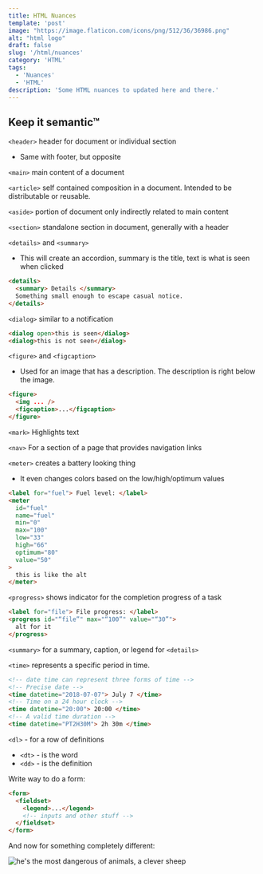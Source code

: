 ```yaml
---
title: HTML Nuances
template: 'post'
image: "https://image.flaticon.com/icons/png/512/36/36986.png"
alt: "html logo"
draft: false
slug: '/html/nuances'
category: 'HTML'
tags:
  - 'Nuances'
  - 'HTML'
description: 'Some HTML nuances to updated here and there.'
---
```


## Keep it semantic™

`<header>` header for document or individual section

- Same with footer, but opposite

`<main>` main content of a document

`<article>` self contained composition in a document. Intended to be distributable or reusable.

`<aside>` portion of document only indirectly related to main content

`<section>` standalone section in document, generally with a header

`<details>` and `<summary>`

- This will create an accordion, summary is the title, text is what is seen when clicked

```html
<details>
  <summary> Details </summary>
  Something small enough to escape casual notice.
</details>
```

`<dialog>` similar to a notification

```html
<dialog open>this is seen</dialog>
<dialog>this is not seen</dialog>
```

`<figure>` and `<figcaption>`

- Used for an image that has a description. The description is right below the image.

```html
<figure>
  <img ... />
  <figcaption>...</figcaption>
</figure>
```

`<mark>` Highlights text

`<nav>` For a section of a page that provides navigation links

`<meter>` creates a battery looking thing

- It even changes colors based on the low/high/optimum values

```html
<label for="fuel"> Fuel level: </label>
<meter
  id="fuel"
  name="fuel"
  min="0"
  max="100"
  low="33"
  high="66"
  optimum="80"
  value="50"
>
  this is like the alt
</meter>
```

`<progress>` shows indicator for the completion progress of a task

```html
<label for="file"> File progress: </label>
<progress id="“file”" max="“100”" value="“30”">
  alt for it
</progress>
```

`<summary>` for a summary, caption, or legend for `<details>`

`<time>` represents a specific period in time.

```html
<!-- date time can represent three forms of time -->
<!-- Precise date -->
<time datetime="2018-07-07"> July 7 </time>
<!-- Time on a 24 hour clock -->
<time datetime="20:00"> 20:00 </time>
<!-- A valid time duration -->
<time datetime="PT2H30M"> 2h 30m </time>
```

`<dl>` - for a row of definitions

- `<dt>` - is the word
- `<dd>` - is the definition

Write way to do a form:

```html
<form>
  <fieldset>
    <legend>...</legend>
    <!-- inputs and other stuff -->
  </fieldset>
</form>
```

And now for something completely different:

![he's the most dangerous of animals, a clever sheep](https://66.media.tumblr.com/7f3685352beb94a4b3038b5de223082e/tumblr_p9k8au6cY41xufl2to7_250.gif)

